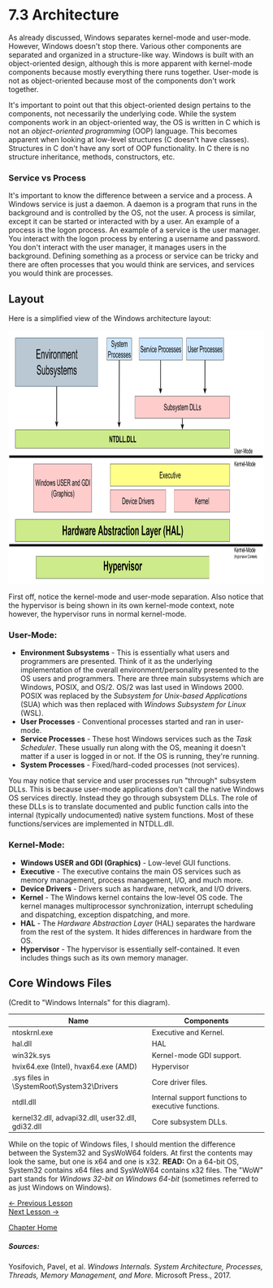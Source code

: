 # 7.3 Architecture
As already discussed, Windows separates kernel-mode and user-mode. However, Windows doesn't stop there. Various other components are separated and organized in a structure-like way. Windows is built with an object-oriented design, although this is more apparent with  kernel-mode components because mostly everything there runs together. User-mode is not as object-oriented because most of the components don't work together.

It's important to point out that this object-oriented design pertains to the components, not necessarily the underlying code. While the system components work in an object-oriented way, the OS is written in C which is not an *object-oriented programming* (OOP) language. This becomes apparent when looking at low-level structures (C doesn't have classes). Structures in C don't have any sort of OOP functionality. In C there is no structure inheritance, methods, constructors, etc.

### Service vs Process
It's important to know the difference between a service and a process. A Windows service is just a daemon. A daemon is a program that runs in the background and is controlled by the OS, not the user. A process is similar, except it can be started or interacted with by a user. An example of a process is the logon process. An example of a service is the user manager. You interact with the logon process by entering a username and password. You don't interact with the user manager, it manages users in the background. Defining something as a process or service can be tricky and there are often processes that you would think are services, and services you would think are processes.

## Layout
Here is a simplified view of the Windows architecture layout:  

<p align="center">
  <img height="500" img src="[ignore]/WinArch.png">
</p>

First off, notice the kernel-mode and user-mode separation. Also notice that the hypervisor is being shown in its own kernel-mode context, note however, the hypervisor runs in normal kernel-mode.

### User-Mode:
* **Environment Subsystems** - This is essentially what users and programmers are presented. Think of it as the underlying implementation of the overall environment/personality presented to the OS users and programmers. There are three main subsystems which are Windows, POSIX, and OS/2. OS/2 was last used in Windows 2000. POSIX was replaced by the *Subsystem for Unix-based Applications* (SUA) which was then replaced with *Windows Subsystem for Linux* (WSL).
* **User Processes** - Conventional processes started and ran in user-mode.
* **Service Processes** - These host Windows services such as the *Task Scheduler*. These usually run along with the OS, meaning it doesn't matter if a user is logged in or not. If the OS is running, they're running.
* **System Processes** - Fixed/hard-coded processes (not services).

You may notice that service and user processes run "through" subsystem DLLs. This is because user-mode applications don't call the native Windows OS services directly. Instead they go through subsystem DLLs. The role of these DLLs is to translate documented and public function calls into the internal (typically undocumented) native system functions. Most of these functions/services are implemented in NTDLL.dll.

### Kernel-Mode:
* **Windows USER and GDI (Graphics)** - Low-level GUI functions.
* **Executive** - The executive contains the main OS services such as memory management, process management, I/O, and much more.
* **Device Drivers** - Drivers such as hardware, network, and I/O drivers.
* **Kernel** - The Windows kernel contains the low-level OS code. The kernel manages multiprocessor synchronization, interrupt scheduling and dispatching, exception dispatching, and more.
* **HAL** - The *Hardware Abstraction Layer* (HAL) separates the hardware from the rest of the system. It hides differences in hardware from the OS.
* **Hypervisor** - The hypervisor is essentially self-contained. It even includes things such as its own memory manager.

## Core Windows Files
(Credit to "Windows Internals" for this diagram).

Name|Components
---|---
ntoskrnl.exe|Executive and Kernel.
hal.dll|HAL
win32k.sys|Kernel-mode GDI support.
hvix64.exe (Intel), hvax64.exe (AMD)|Hypervisor
.sys files in \SystemRoot\System32\Drivers|Core driver files.
ntdll.dll|Internal support functions to executive functions.
kernel32.dll, advapi32.dll, user32.dll, gdi32.dll|Core subsystem DLLs.

While on the topic of Windows files, I should mention the difference between the System32 and SysWoW64 folders. At first the contents may look the same, but one is x64 and one is x32. **READ:** On a 64-bit OS, System32 contains x64 files and SysWoW64 contains x32 files. The "WoW" part stands for *Windows 32-bit on Windows 64-bit* (sometimes referred to as just Windows on Windows).

[<- Previous Lesson](7.2%20Privileges.md)  
[Next Lesson ->](7.3%20Architecture.md)  

[Chapter Home](7.0%20Windows.md) 

##### Sources:
Yosifovich, Pavel, et al. *Windows Internals. System Architecture, Processes, Threads, Memory Management, and More.* Microsoft Press., 2017.